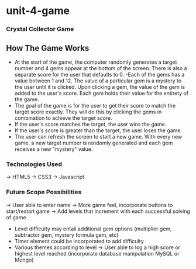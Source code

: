 # unit-4-game

### Crystal Collector Game


## How The Game Works
- At the start of the game, the computer randomly generates a target number and 4 gems appear at the bottom of the screen. There is also a separate score for the user that defaults to 0. 
-Each of the gems has a value between 1 and 12. The value of a particular gem is a mystery to the user until it is clicked. Upon clicking a gem, the value of the gem is added to the user's score. Each gem holds their value for the entirety of the game. 
- The goal of the game is for the user to get their score to match the target score exactly. They will do this by clicking the gems in combination to achieve the target score.
- If the user's score matches the target, the user wins the game.
- If the user's score is greater than the target, the user loses the game.
- The user can refresh the screen to start a new game. With every new game, a new target number is randomly generated and each gem receives a new "mystery" value.


### Technologies Used

-> HTML5
-> CSS3
-> Javascript


### Future Scope Possibilities

-> User able to enter name 
-> More game feel, incorporate buttons to start/restart game
-> Add levels that increment with each successful solving of game
  - Level difficulty may entail additional gem options (multiplier gem, subtractor gem, mystery formula gem, etc)
  - Timer element could be incorporated to add difficulty 
  - Various themes according to level
-> User able to log a high score or highest level reached (incorporate database manipulation MySQL or Mongo)



